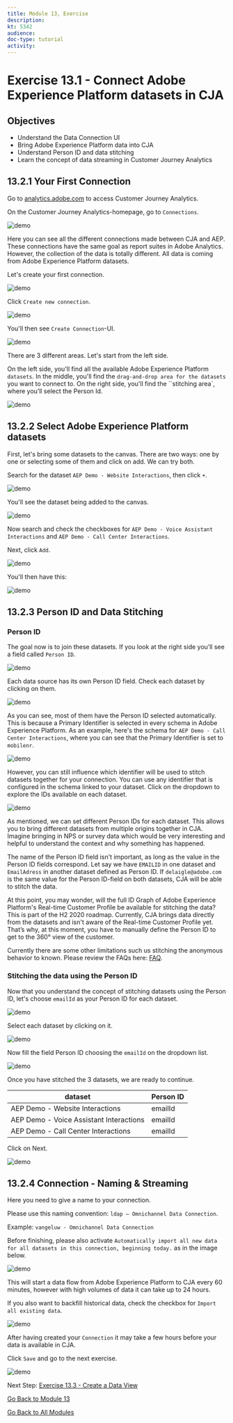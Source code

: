 ```yaml
---
title: Module 13, Exercise
description: 
kt: 5342
audience: 
doc-type: tutorial
activity: 
---
```


# Exercise 13.1 - Connect Adobe Experience Platform datasets in CJA

## Objectives

- Understand the Data Connection UI
- Bring Adobe Experience Platform data into CJA
- Understand Person ID and data stitching
- Learn the concept of data streaming in Customer Journey Analytics

## 13.2.1 Your First Connection

Go to [analytics.adobe.com](https://analytics.adobe.com) to access Customer Journey Analytics.

On the Customer Journey Analytics-homepage, go to ``Connections``.

![demo](./images/cja2.png)

Here you can see all the different connections made between CJA and AEP. These connections have the same goal as report suites in Adobe Analytics. However, the collection of the data is totally different. All data is coming from Adobe Experience Platform datasets.

Let's create your first connection.

![demo](./images/cja3.png)

Click ``Create new connection``.

![demo](./images/cja4.png)

You'll then see ``Create Connection``-UI.

![demo](./images/cja5.png)

There are 3 different areas. Let's start from the left side.

On the left side, you'll find all the available Adobe Experience Platform ``datasets``.
In the middle, you'll find the ``drag-and-drop area for the datasets`` you want to connect to.
On the right side, you'll find the ``stitching area`, where you’ll select the Person Id.

![demo](./images/cja6.png)

## 13.2.2 Select Adobe Experience Platform datasets

First, let's bring some datasets to the canvas. There are two ways: one by one or selecting some of them and click on add. We can try both.

Search for the dataset ``AEP Demo - Website Interactions``, then click ``+``.

![demo](./images/cja7.png)

You'll see the dataset being added to the canvas.

![demo](./images/cja8.png)

Now search and check the checkboxes for ``AEP Demo - Voice Assistant Interactions`` and ``AEP Demo - Call Center Interactions``.

Next, click ``Add``.

![demo](./images/cja9.png)

You'll then have this:

![demo](./images/cja10.png)

## 13.2.3 Person ID and Data Stitching

### Person ID

The goal now is to join these datasets. If you look at the right side you’ll see a field called ``Person ID``.

![demo](./images/cja11.png)

Each data source has its own Person ID field. Check each dataset by clicking on them.

![demo](./images/cja12.png)

As you can see, most of them have the Person ID selected automatically. This is because a Primary Identifier is selected in every schema in Adobe Experience Platform. As an example, here's the schema for ``AEP Demo - Call Center Interactions``, where you can see that the Primary Identifier is set to ``mobilenr``.

![demo](./images/cja13.png)

However, you can still influence which identifier will be used to stitch datasets together for your connection. You can use any identifier that is configured in the schema linked to your dataset. Click on the dropdown to explore the IDs available on each dataset.

![demo](./images/cja14.png)

As mentioned, we can set different Person IDs for each dataset. This allows you to bring different datasets from multiple origins together in CJA. Imagine bringing in NPS or survey data which would be very interesting and helpful to understand the context and why something has happened.

The name of the Person ID field isn't important, as long as the value in the Person ID fields correspond. Let say we have ``EMAILID`` in one dataset and ``EmailAdress`` in another dataset defined as Person ID. If ``delaigle@adobe.com`` is the same value for the Person ID-field on both datasets, CJA will be able to stitch the data.

At this point, you may wonder, will the full ID Graph of Adobe Experience Platform's Real-time Customer Profile be available for stitching the data? This is part of the H2 2020 roadmap.
Currently, CJA brings data directly from the datasets and isn't aware of the Real-time Customer Profile yet. That’s why, at this moment, you have to manually define the Person ID to get to the 360° view of the customer.

Currently there are some other limitations such us stitching the anonymous behavior to known. Please review the FAQs here: [FAQ](https://docs.adobe.com/content/help/en/analytics-platform/using/cja-overview/cja-faq.html).

### Stitching the data using the Person ID

Now that you understand the concept of stitching datasets using the Person ID, let's choose ``emailId`` as your Person ID for each dataset.

![demo](./images/cja15.png)

Select each dataset by clicking on it.

![demo](./images/cja12.png)

Now fill the field Person ID choosing the ``emailId`` on the dropdown list.

![demo](./images/cja17.png)

Once you have stitched the 3 datasets, we are ready to continue.

|  dataset       | Person ID      |
| ----------------- |-------------|
| AEP Demo - Website Interactions | emailId         |
| AEP Demo - Voice Assistant Interactions | emailId          |
| AEP Demo - Call Center Interactions | emailId         |

Click on Next.

![demo](./images/cja16.png)

## 13.2.4 Connection - Naming & Streaming

Here you need to give a name to your connection.

Please use this naming convention: ``ldap – Omnichannel Data Connection``.

Example: ``vangeluw - Omnichannel Data Connection``

Before finishing, please also activate ``Automatically import all new data for all datasets in this connection, beginning today.`` as in the image below.

![demo](./images/cja19.png)

This will start a data flow from Adobe Experience Platform to CJA every 60 minutes, however with high volumes of data it can take up to 24 hours.

If you also want to backfill historical data, check the checkbox for ``Import all existing data``.

![demo](./images/cja20.png)

After having created your ``Connection`` it may take a few hours before your data is available in CJA.

Click ``Save`` and go to the next exercise.

![demo](./images/cjasave.png)

Next Step: [Exercise 13.3 - Create a Data View](./ex3.md)

[Go Back to Module 13](./customer-journey-analytics-build-a-dashboard.md)

[Go Back to All Modules](../../README.md)
